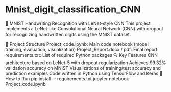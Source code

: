 # Mnist_digit_classification_CNN


🧠 MNIST Handwriting Recognition with LeNet-style CNN
This project implements a LeNet-like Convolutional Neural Network (CNN) with dropout for recognizing handwritten digits using the MNIST dataset.

📂 Project Structure
Project_code.ipynb: Main code notebook (model training, evaluation, visualization)
Project_Report.docx / pdf: Final report
requirements.txt: List of required Python packages
🔍 Key Features
CNN architecture based on LeNet-5 with dropout regularization
Achieves 99.32% validation accuracy on MNIST
Visualizations of training/test accuracy and prediction examples
Code written in Python using TensorFlow and Keras
🚀 How to Run
pip install -r requirements.txt
jupyter notebook Project_code.ipynb
